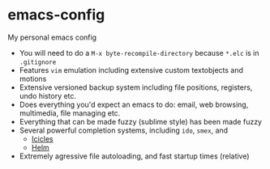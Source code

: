 emacs-config
============

My personal emacs config

 * You will need to do a `M-x byte-recompile-directory` because `*.elc` is in `.gitignore`
 * Features `vim` emulation including extensive custom textobjects and motions
 * Extensive versioned backup system including file positions, registers, undo history etc.
 * Does everything you'd expect an emacs to do: email, web browsing, multimedia, file managing etc.
 * Everything that can be made fuzzy (sublime style) has been made fuzzy
 * Several powerful completion systems, including `ido`, `smex`, and
   * [Icicles](http://www.emacswiki.org/emacs/Icicles)
   * [Helm](https://github.com/emacs-helm/helm)
 * Extremely agressive file autoloading, and fast startup times (relative)
